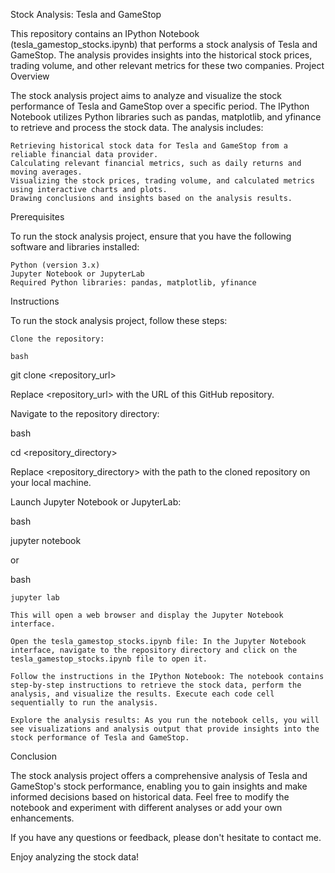 Stock Analysis: Tesla and GameStop

This repository contains an IPython Notebook (tesla_gamestop_stocks.ipynb) that performs a stock analysis of Tesla and GameStop. The analysis provides insights into the historical stock prices, trading volume, and other relevant metrics for these two companies.
Project Overview

The stock analysis project aims to analyze and visualize the stock performance of Tesla and GameStop over a specific period. The IPython Notebook utilizes Python libraries such as pandas, matplotlib, and yfinance to retrieve and process the stock data. The analysis includes:

    Retrieving historical stock data for Tesla and GameStop from a reliable financial data provider.
    Calculating relevant financial metrics, such as daily returns and moving averages.
    Visualizing the stock prices, trading volume, and calculated metrics using interactive charts and plots.
    Drawing conclusions and insights based on the analysis results.

Prerequisites

To run the stock analysis project, ensure that you have the following software and libraries installed:

    Python (version 3.x)
    Jupyter Notebook or JupyterLab
    Required Python libraries: pandas, matplotlib, yfinance

Instructions

To run the stock analysis project, follow these steps:

    Clone the repository:

    bash

git clone <repository_url>

Replace <repository_url> with the URL of this GitHub repository.

Navigate to the repository directory:

bash

cd <repository_directory>

Replace <repository_directory> with the path to the cloned repository on your local machine.

Launch Jupyter Notebook or JupyterLab:

bash

jupyter notebook

or

bash

    jupyter lab

    This will open a web browser and display the Jupyter Notebook interface.

    Open the tesla_gamestop_stocks.ipynb file: In the Jupyter Notebook interface, navigate to the repository directory and click on the tesla_gamestop_stocks.ipynb file to open it.

    Follow the instructions in the IPython Notebook: The notebook contains step-by-step instructions to retrieve the stock data, perform the analysis, and visualize the results. Execute each code cell sequentially to run the analysis.

    Explore the analysis results: As you run the notebook cells, you will see visualizations and analysis output that provide insights into the stock performance of Tesla and GameStop.

Conclusion

The stock analysis project offers a comprehensive analysis of Tesla and GameStop's stock performance, enabling you to gain insights and make informed decisions based on historical data. Feel free to modify the notebook and experiment with different analyses or add your own enhancements.

If you have any questions or feedback, please don't hesitate to contact me.

Enjoy analyzing the stock data!
